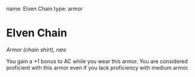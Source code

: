 name: Elven Chain
type: armor

# Elven Chain 
_Armor (chain shirt), rare_ 

You gain a +1 bonus to AC while you wear this armor. You are considered proficient with this armor even if you lack proficiency with medium armor. 